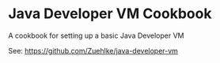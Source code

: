 # Java Developer VM Cookbook

A cookbook for setting up a basic Java Developer VM

See: https://github.com/Zuehlke/java-developer-vm
